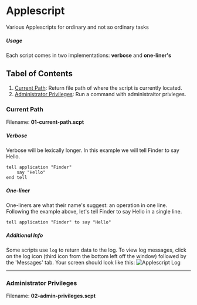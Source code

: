 # Applescript
Various Applescripts for ordinary and not so ordinary tasks

##### Usage
Each script comes in two implementations: **verbose** and **one-liner's**

## Tabel of Contents
01. [Current Path](#current-path): Return file path of where the script is currently located.
02. [Administrator Privileges](#administrator-privileges): Run a command with administraitor privleges.

### Current Path
Filename: **01-current-path.scpt**
##### Verbose
Verbose will be lexically longer. In this example we will tell Finder to say Hello.  
```
tell application "Finder"
    say "Hello"
end tell
```
##### One-liner
One-liners are what their name's suggest: an operation in one line. Following the example above, let's tell Finder to say Hello in a single line.  
```
tell application "Finder" to say "Hello"
```

##### Additional Info
Some scripts use `log` to return data to the log. To view log messages, click on the log icon (third icon from the bottom left off the window) followed by the 'Messages' tab. Your screen should look like this:
![Applescript Log](https://copy.com/g7MOZC9TzEgwfNsR)

-------
### Administrator Privileges
Filename: **02-admin-privileges.scpt**
